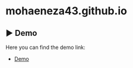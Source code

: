 # mohaeneza43.github.io 
## ▶️ Demo

Here you can find the demo link:

- [Demo](https://mohaeneza43.github.io/mohaeneza43/Assets/Login.html)
